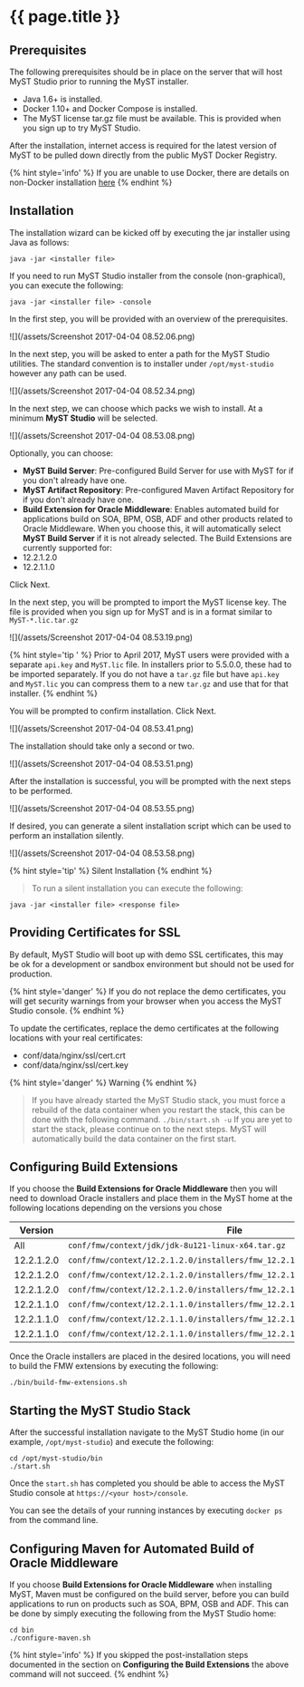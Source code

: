 # {{ page.title }}

## Prerequisites

The following prerequisites should be in place on the server that will host MyST Studio prior to running the MyST installer.

 * Java 1.6+ is installed.
 * Docker 1.10+ and Docker Compose is installed.
 * The MyST license tar.gz file must be available. This is provided when you sign up to try MyST Studio.

After the installation, internet access is required for the latest version of MyST to be pulled down directly from the public MyST Docker Registry.

{% hint style='info' %}
If you are unable to use Docker, there are details on non-Docker installation [here](alternatives/README.md)
{% endhint %}

## Installation

The installation wizard can be kicked off by executing the jar installer using Java as follows:

```
java -jar <installer file>
```

If you need to run MyST Studio installer from the console (non-graphical), you can execute the following:

```
java -jar <installer file> -console
```

In the first step, you will be provided with an overview of the prerequisites. 

![](/assets/Screenshot 2017-04-04 08.52.06.png)
 
In the next step, you will be asked to enter a path for the MyST Studio utilities. The standard convention is to installer under `/opt/myst-studio` however any path can be used.
 
![](/assets/Screenshot 2017-04-04 08.52.34.png)
 
In the next step, we can choose which packs we wish to install. At a minimum **MyST Studio** will be selected.

![](/assets/Screenshot 2017-04-04 08.53.08.png)

Optionally, you can choose:

 * **MyST Build Server**: Pre-configured Build Server for use with MyST for if you don't already have one.
 * **MyST Artifact Repository**: Pre-configured Maven Artifact Repository for if you don't already have one.
 * **Build Extension for Oracle Middleware**: Enables automated build for applications build on SOA, BPM, OSB, ADF and other products related to Oracle Middleware. When you choose this, it will automatically select **MyST Build Server** if it is not already selected. The Build Extensions are currently supported for:
  * 12.2.1.2.0
  * 12.2.1.1.0
 
Click Next.

In the next step, you will be prompted to import the MyST license key. The file is provided when you sign up for MyST and is in a format similar to `MyST-*.lic.tar.gz`

![](/assets/Screenshot 2017-04-04 08.53.19.png)

{% hint style='tip ' %}
Prior to April 2017, MyST users were provided with a separate `api.key` and `MyST.lic` file. In installers prior to 5.5.0.0, these had to be imported separately. If you do not have a `tar.gz` file but have `api.key` and `MyST.lic` you can compress them to a new `tar.gz` and use that for that installer.
{% endhint %}
 
You will be prompted to confirm installation. Click Next.

![](/assets/Screenshot 2017-04-04 08.53.41.png)

The installation should take only a second or two.

![](/assets/Screenshot 2017-04-04 08.53.51.png)
 
After the installation is successful, you will be prompted with the next steps to be performed.

![](/assets/Screenshot 2017-04-04 08.53.55.png)
 
If desired, you can generate a silent installation script which can be used to perform an installation silently.

![](/assets/Screenshot 2017-04-04 08.53.58.png)

{% hint style='tip' %}
Silent Installation
{% endhint %}
> To run a silent installation you can execute the following:
```
java -jar <installer file> <response file>
```

## Providing Certificates for SSL

By default, MyST Studio will boot up with demo SSL certificates, this may be ok for a development or sandbox environment but should  not be used for production. 

{% hint style='danger' %}
If you do not replace the demo certificates, you will get security warnings from your browser when you access the MyST Studio console.
{% endhint %}

To update the certificates, replace the demo certificates at the following locations with your real certificates:
 * conf/data/nginx/ssl/cert.crt
 * conf/data/nginx/ssl/cert.key

{% hint style='danger' %}
Warning
{% endhint %}
> If you have already started the MyST Studio stack, you must force a rebuild of the data container when you restart the stack, this can be done with the following command.
`./bin/start.sh -u`
If you are yet to start the stack, please continue on to the next steps. MyST will automatically build the data container on the first start.

## Configuring Build Extensions

If you choose the **Build Extensions for Oracle Middleware** then you will need to download Oracle installers and place them in the MyST home at the following locations depending on the versions you chose

| Version | File |
| --- | -- |
| All | `conf/fmw/context/jdk/jdk-8u121-linux-x64.tar.gz` |
| 12.2.1.2.0 | `conf/fmw/context/12.2.1.2.0/installers/fmw_12.2.1.2.0_infrastructure.jar` |
| 12.2.1.2.0 | `conf/fmw/context/12.2.1.2.0/installers/fmw_12.2.1.2.0_osb.jar` |
| 12.2.1.2.0 | `conf/fmw/context/12.2.1.2.0/installers/fmw_12.2.1.2.0_soa.jar` |
| 12.2.1.1.0 | `conf/fmw/context/12.2.1.1.0/installers/fmw_12.2.1.2.0_infrastructure.jar` |
| 12.2.1.1.0 | `conf/fmw/context/12.2.1.1.0/installers/fmw_12.2.1.2.0_osb.jar` |
| 12.2.1.1.0 | `conf/fmw/context/12.2.1.1.0/installers/fmw_12.2.1.2.0_soa.jar` |

Once the Oracle installers are placed in the desired locations, you will need to build the FMW extensions by executing the following:

```
./bin/build-fmw-extensions.sh
```

## Starting the MyST Studio Stack

After the successful installation navigate to the MyST Studio home (in our example, `/opt/myst-studio`) and execute the following:
```
cd /opt/myst-studio/bin
./start.sh
```

Once the `start.sh` has completed you should be able to access the MyST Studio console at `https://<your host>/console`.

You can see the details of your running instances by executing `docker ps` from the command line.

## Configuring Maven for Automated Build of Oracle Middleware

If you choose **Build Extensions for Oracle Middleware** when installing MyST, Maven must be configured on the build server, before you can build applications to run on products such as SOA, BPM, OSB and ADF. This can be done by simply executing the following from the MyST Studio home:
```
cd bin
./configure-maven.sh
```
{% hint style='info' %}
If you skipped the post-installation steps documented in the section on **Configuring the Build Extensions** the above command will not succeed.
{% endhint %}

